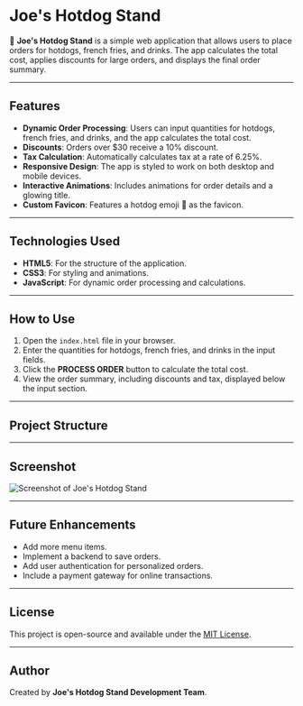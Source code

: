 # Joe's Hotdog Stand

🌭 **Joe's Hotdog Stand** is a simple web application that allows users to place orders for hotdogs, french fries, and drinks. The app calculates the total cost, applies discounts for large orders, and displays the final order summary.

---

## Features

- **Dynamic Order Processing**: Users can input quantities for hotdogs, french fries, and drinks, and the app calculates the total cost.
- **Discounts**: Orders over $30 receive a 10% discount.
- **Tax Calculation**: Automatically calculates tax at a rate of 6.25%.
- **Responsive Design**: The app is styled to work on both desktop and mobile devices.
- **Interactive Animations**: Includes animations for order details and a glowing title.
- **Custom Favicon**: Features a hotdog emoji 🌭 as the favicon.

---

## Technologies Used

- **HTML5**: For the structure of the application.
- **CSS3**: For styling and animations.
- **JavaScript**: For dynamic order processing and calculations.

---

## How to Use

1. Open the `index.html` file in your browser.
2. Enter the quantities for hotdogs, french fries, and drinks in the input fields.
3. Click the **PROCESS ORDER** button to calculate the total cost.
4. View the order summary, including discounts and tax, displayed below the input section.

---

## Project Structure

---

## Screenshot

![Screenshot of Joe's Hotdog Stand](./demo.png)

---

## Future Enhancements

- Add more menu items.
- Implement a backend to save orders.
- Add user authentication for personalized orders.
- Include a payment gateway for online transactions.

---

## License

This project is open-source and available under the [MIT License](https://opensource.org/licenses/MIT).

---

## Author

Created by **Joe's Hotdog Stand Development Team**.